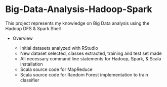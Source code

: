 # Big-Data-Analysis-Hadoop-Spark

<p>This project represents my knowledge on Big Data analysis using the Hadoop DFS & Spark Shell</p>
<ul>
    <li>Overview</li>
     <ul>
            <li>Initial datasets analyzed with RStudio </li>
            <li>New dataset selected, classes extracted, training and test set made</li>
            <li>All necessary command line statements for Hadoop, Spark, & Scala installation</li>
            <li>Scala source code for MapReduce</li>
            <li>Scala source code for Random Forest implementation to train classifier</li>
        </ul>
        
</ul>
    

